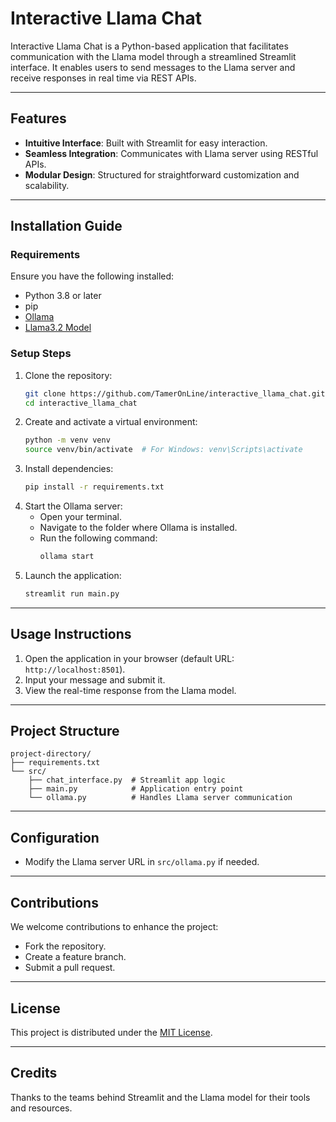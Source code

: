 # Interactive Llama Chat

Interactive Llama Chat is a Python-based application that facilitates communication with the Llama model through a streamlined Streamlit interface. It enables users to send messages to the Llama server and receive responses in real time via REST APIs.

---

## Features

- **Intuitive Interface**: Built with Streamlit for easy interaction.
- **Seamless Integration**: Communicates with Llama server using RESTful APIs.
- **Modular Design**: Structured for straightforward customization and scalability.

---

## Installation Guide

### Requirements

Ensure you have the following installed:

- Python 3.8 or later
- pip
- [Ollama](https://www.ollama.com/download)
- [Llama3.2 Model](https://www.ollama.com/library/llama3.2)

### Setup Steps

1. Clone the repository:
   ```bash
   git clone https://github.com/TamerOnLine/interactive_llama_chat.git
   cd interactive_llama_chat
   ```
2. Create and activate a virtual environment:
   ```bash
   python -m venv venv
   source venv/bin/activate  # For Windows: venv\Scripts\activate
   ```
3. Install dependencies:
   ```bash
   pip install -r requirements.txt
   ```
4. Start the Ollama server:
   - Open your terminal.
   - Navigate to the folder where Ollama is installed.
   - Run the following command:
     ```bash
     ollama start
     ```
5. Launch the application:
   ```bash
   streamlit run main.py
   ```

---

## Usage Instructions

1. Open the application in your browser (default URL: `http://localhost:8501`).
2. Input your message and submit it.
3. View the real-time response from the Llama model.

---

## Project Structure

```plaintext
project-directory/
├── requirements.txt
└── src/
    ├── chat_interface.py  # Streamlit app logic
    ├── main.py            # Application entry point
    └── ollama.py          # Handles Llama server communication
```

---

## Configuration

- Modify the Llama server URL in `src/ollama.py` if needed.

---

## Contributions

We welcome contributions to enhance the project:

- Fork the repository.
- Create a feature branch.
- Submit a pull request.

---

## License

This project is distributed under the [MIT License](https://github.com/TamerOnLine/Interactive_Llama_Chat/blob/main/LICENSE).

---

## Credits

Thanks to the teams behind Streamlit and the Llama model for their tools and resources.

